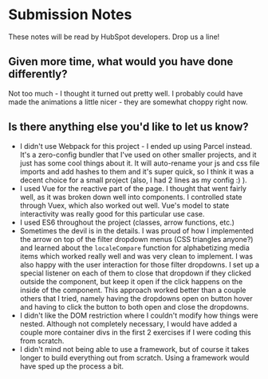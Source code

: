 # Submission Notes 

These notes will be read by HubSpot developers. Drop us a line!

## Given more time, what would you have done differently?

Not too much - I thought it turned out pretty well.  I probably could have made the animations a little nicer - they are somewhat choppy right now.

## Is there anything else you'd like to let us know?

- I didn't use Webpack for this project - I ended up using Parcel instead.  It's a zero-config bundler that I've used on other smaller projects, and it just has some cool things about it.  It will auto-rename your js and css file imports and add hashes to them and it's super quick, so I think it was a decent choice for a small project (also, I had 2 lines as my config :) ).
- I used Vue for the reactive part of the page.  I thought that went fairly well, as it was broken down well into components.  I controlled state through Vuex, which also worked out well.  Vue's model to state interactivity was really good for this particular use case.
- I used ES6 throughout the project (classes, arrow functions, etc.)
- Sometimes the devil is in the details.  I was proud of how I implemented the arrow on top of the filter dropdown menus (CSS triangles anyone?) and learned about the `localeCompare` function for alphabetizing media items which worked really well and was very clean to implement.  I was also happy with the user interaction for those filter dropdowns.  I set up a special listener on each of them to close that dropdown if they clicked outside the component, but keep it open if the click happens on the inside of the component.  This approach worked better than a couple others that I tried, namely having the dropdowns open on button hover and having to click the button to both open and close the dropdowns.
- I didn't like the DOM restriction where I couldn't modify how things were nested.  Although not completely necessary, I would have added a couple more container divs in the first 2 exercises if I were coding this from scratch.
- I didn't mind not being able to use a framework, but of course it takes longer to build everything out from scratch.  Using a framework would have sped up the process a bit.
